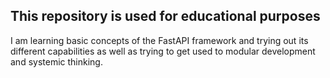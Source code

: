 ## This repository is used for educational purposes

I am learning basic concepts of the FastAPI framework and trying out its different capabilities as well as trying to get used to modular development and systemic thinking.
